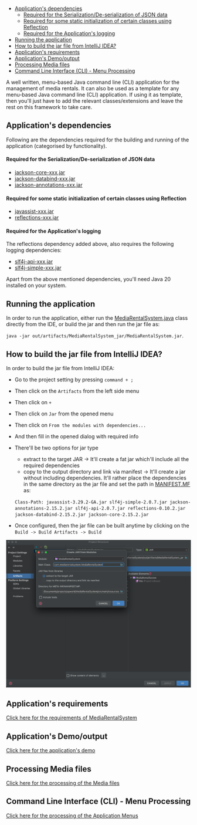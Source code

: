 <!-- TOC -->
  * [Application's dependencies](#applications-dependencies)
      * [Required for the Serialization/De-serialization of JSON data](#required-for-the-serializationde-serialization-of-json-data)
      * [Required for some static initialization of certain classes using Reflection](#required-for-some-static-initialization-of-certain-classes-using-reflection)
      * [Required for the Application's logging](#required-for-the-applications-logging)
  * [Running the application](#running-the-application)
  * [How to build the jar file from IntelliJ IDEA?](#how-to-build-the-jar-file-from-intellij-idea)
  * [Application's requirements](#applications-requirements)
  * [Application's Demo/output](#applications-demooutput)
  * [Processing Media files](#processing-media-files)
  * [Command Line Interface (CLI) - Menu Processing](#command-line-interface-cli---menu-processing)
<!-- TOC -->

A well written, menu-based Java command line (CLI) application for the management of media rentals. It can also be
used as a template for any menu-based Java command line (CLI) application. If using it as template, then you'll just
have to add the relevant classes/extensions and leave the rest on this framework to take care.

## Application's dependencies

Following are the dependencies required for the building and running of the application (categorised by functionality).

#### Required for the Serialization/De-serialization of JSON data

* [jackson-core-xxx.jar][jackson-core-jar-url]
* [jackson-databind-xxx.jar][jackson-databind-jar-url]
* [jackson-annotations-xxx.jar][jackson-annotations-jar-url]

#### Required for some static initialization of certain classes using Reflection

* [javassist-xxx.jar][javassist-jar-url]
* [reflections-xxx.jar][reflections-jar-url]

#### Required for the Application's logging

The reflections dependency added above, also requires the following logging dependencies:

* [slf4j-api-xxx.jar][slf4j-api-jar-url]
* [slf4j-simple-xxx.jar][slf4j-simple-jar-url]

Apart from the above mentioned dependencies, you'll need Java 20 installed on your system.

## Running the application

In order to run the application, either run the [MediaRentalSystem.java][MediaRentalSystem-java] class directly from
the IDE, or build the jar and then run the jar file as:

`java -jar out/artifacts/MediaRentalSystem_jar/MediaRentalSystem.jar`.

## How to build the jar file from IntelliJ IDEA?

In order to build the jar file from IntelliJ IDEA:

* Go to the project setting by pressing `command + ;`
* Then click on the `Artifacts` from the left side menu
* Then click on `+`
* Then click on `Jar` from the opened menu
* Then click on `From the modules with dependencies...`
* And then fill in the opened dialog with required info
* There'll be two options for jar type
    * extract to the target JAR -> It'll create a fat jar which'll include all the required dependencies
    * copy to the output directory and link via manifest -> It'll create a jar without including dependencies.
      It'll rather place the dependencies in the same directory as the jar file and set the path
      in [MANIFEST.MF][MANIFEST-MF] as:

  `
  Class-Path: javassist-3.29.2-GA.jar slf4j-simple-2.0.7.jar jackson-annotations-2.15.2.jar slf4j-api-2.0.7.jar reflections-0.10.2.jar jackson-databind-2.15.2.jar jackson-core-2.15.2.jar
  `
* Once configured, then the jar file can be built anytime by clicking on the
  `Build -> Build Artifacts -> Build`

![add-artifacts.png](assets/images/add-artifacts.png)

## Application's requirements

[Click here for the requirements of MediaRentalSystem](readme/MediaRentalSystem-Requirements.md)

## Application's Demo/output

[Click here for the application's demo](readme/Application-Demo.md)

## Processing Media files

[Click here for the processing of the Media files](readme/Media-Files-Processing.md)

## Command Line Interface (CLI) - Menu Processing

[Click here for the processing of the Application Menus](readme/CLI-Menu-Processing.md)


<!-- MARKDOWN LINKS & IMAGES -->
<!-- https://www.markdownguide.org/basic-syntax/#reference-style-links -->

[jackson-core-jar-url]:https://mvnrepository.com/artifact/com.fasterxml.jackson.core/jackson-core

[jackson-databind-jar-url]:https://mvnrepository.com/artifact/com.fasterxml.jackson.core/jackson-databind

[jackson-annotations-jar-url]:https://mvnrepository.com/artifact/com.fasterxml.jackson.core/jackson-annotations

[javassist-jar-url]:https://mvnrepository.com/artifact/org.javassist/javassist

[reflections-jar-url]:https://mvnrepository.com/artifact/org.reflections/reflections

[slf4j-api-jar-url]:https://mvnrepository.com/artifact/org.slf4j/slf4j-api

[slf4j-simple-jar-url]:https://mvnrepository.com/artifact/org.slf4j/slf4j-simple

[MediaRentalSystem-java]:src/main/java/com/mediarentalsystem/MediaRentalSystem.java

[MANIFEST-MF]:src/main/resources/META-INF/MANIFEST.MF